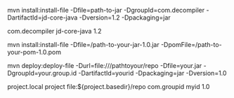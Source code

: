 mvn install:install-file -Dfile=path-to-jar -DgroupId=com.decompiler -DartifactId=jd-core-java -Dversion=1.2 -Dpackaging=jar

<dependency>
    <groupId>com.decompiler</groupId>
    <artifactId>jd-core-java</artifactId>
    <version>1.2</version>
</dependency>





mvn install:install-file -Dfile=/path-to-your-jar-1.0.jar -DpomFile=/path-to-your-pom-1.0.pom

mvn deploy:deploy-file -Durl=file:///pathtoyour/repo -Dfile=your.jar -DgroupId=your.group.id -DartifactId=yourid -Dpackaging=jar -Dversion=1.0


<repositories>
    <!--other repositories if any-->
    <repository>
        <id>project.local</id>
        <name>project</name>
        <url>file:${project.basedir}/repo</url>
    </repository>
</repositories>

<dependency>
    <groupId>com.groupid</groupId>
    <artifactId>myid</artifactId>
    <version>1.0</version>
</dependency>